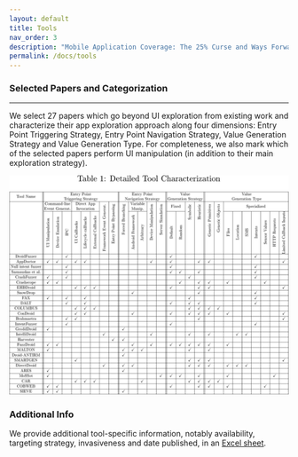 ```yaml
---
layout: default
title: Tools
nav_order: 3
description: "Mobile Application Coverage: The 25% Curse and Ways Forward"
permalink: /docs/tools
---
```


### Selected Papers and Categorization

---
We select 27 papers which go beyond UI exploration from existing work and characterize their app exploration approach along four dimensions: Entry Point Triggering Strategy, Entry Point Navigation Strategy, Value Generation Strategy and Value Generation Type. For completeness, we also mark which of the selected papers perform UI manipulation (in addition to their main exploration strategy).

![Tools](../assets/images/tools.png)

### Additional Info

We provide additional tool-specific information, notably availability, targeting strategy, invasiveness and date published, in an [Excel sheet](../assets/data/ToolExtraInfo.xlsx).